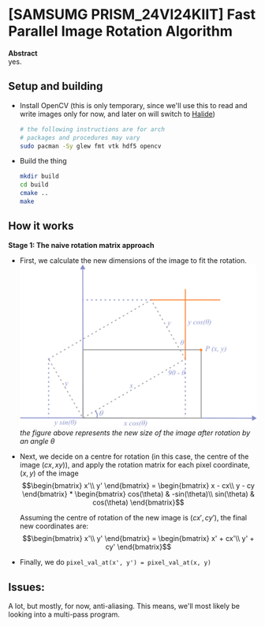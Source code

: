 # [SAMSUMG PRISM_24VI24KIIT] Fast Parallel Image Rotation Algorithm

**Abstract**</br>
yes.

## Setup and building

- Install OpenCV (this is only temporary, since we'll use this to read and write images only for now, and later on will switch to [Halide](http://halide-lang.org))
    ```sh
    # the following instructions are for arch
    # packages and procedures may vary
    sudo pacman -Sy glew fmt vtk hdf5 opencv
    ```

- Build the thing
    ```sh
    mkdir build
    cd build
    cmake ..
    make
    ```

## How it works

**Stage 1: The naive rotation matrix approach**

- First, we calculate the new dimensions of the image to fit the rotation.</br>
<img src="https://raw.githubusercontent.com/BillyDoesDev/fast-image-rotation/main/assets/resized_image.png" /></br>
*the figure above represents the new size of the image after rotation by an angle $\theta$*

- Next, we decide on a centre for rotation (in this case, the centre of the image $(cx, xy)$), and apply the rotation matrix for each pixel coordinate, $(x, y)$ of the image
    $$\begin{bmatrix}
    x'\\ 
    y'
    \end{bmatrix} = \begin{bmatrix}
    x - cx\\ 
    y - cy
    \end{bmatrix} * \begin{bmatrix}
    cos(\theta) & -sin(\theta)\\
    sin(\theta) & cos(\theta)
    \end{bmatrix}$$

    Assuming the centre of rotation of the new image is $(cx', cy')$, the final new coordinates are:
    $$\begin{bmatrix}
    x'\\ 
    y'
    \end{bmatrix} = \begin{bmatrix}
    x' + cx'\\ 
    y' + cy'
    \end{bmatrix}$$

- Finally, we do `pixel_val_at(x', y') = pixel_val_at(x, y)`


## Issues:

A lot, but mostly, for now, anti-aliasing. This means, we'll most likely be looking into a multi-pass program.